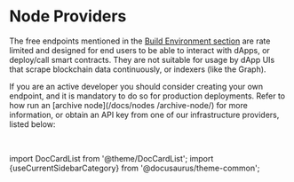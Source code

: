 # Node Providers

The free endpoints mentioned in the [Build Environment section](/docs/build/environment/endpoints) are rate limited and designed for end users to be able to interact with dApps, or deploy/call smart contracts. They are not suitable for usage by dApp UIs that scrape blockchain data continuously, or indexers (like the Graph).

If you are an active developer you should consider creating your own endpoint, and it is mandatory to do so for production deployments. Refer to how run an [archive node](/docs/nodes
/archive-node/) for more information, or obtain an API key from one of our infrastructure providers, listed below:

<br/>

import DocCardList from '@theme/DocCardList';
import {useCurrentSidebarCategory} from '@docusaurus/theme-common';

<DocCardList items={useCurrentSidebarCategory().items}/>
